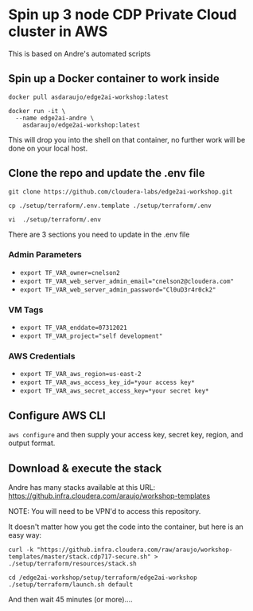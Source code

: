 # Spin up 3 node CDP Private Cloud cluster in AWS
This is based on Andre's automated scripts

## Spin up a Docker container to work inside

```
docker pull asdaraujo/edge2ai-workshop:latest

docker run -it \
  --name edge2ai-andre \
    asdaraujo/edge2ai-workshop:latest 
```

This will drop you into the shell on that container, no further work will be done on your local host.

## Clone the repo and update the .env file
`git clone https://github.com/cloudera-labs/edge2ai-workshop.git`

`cp ./setup/terraform/.env.template ./setup/terraform/.env`

`vi  ./setup/terraform/.env`

There are 3 sections you need to update in the .env file
### Admin Parameters
* `export TF_VAR_owner=cnelson2`
* `export TF_VAR_web_server_admin_email="cnelson2@cloudera.com"`
* `export TF_VAR_web_server_admin_password="Cl0uD3r4r0ck2"`

### VM Tags
* `export TF_VAR_enddate=07312021`
* `export TF_VAR_project="self development"`

### AWS Credentials
* `export TF_VAR_aws_region=us-east-2`
* `export TF_VAR_aws_access_key_id=*your access key*`
* `export TF_VAR_aws_secret_access_key=*your secret key*`

## Configure AWS CLI
`aws configure`
and then supply your access key, secret key, region, and output format.

## Download & execute the stack
Andre has many stacks available at this URL:  https://github.infra.cloudera.com/araujo/workshop-templates

NOTE:  You will need to be VPN'd to access this repository.

It doesn't matter how you get the code into the container, but here is an easy way:

`curl -k "https://github.infra.cloudera.com/raw/araujo/workshop-templates/master/stack.cdp717-secure.sh" > ./setup/terraform/resources/stack.sh`

```
cd /edge2ai-workshop/setup/terraform/edge2ai-workshop
./setup/terraform/launch.sh default
```

And then wait 45 minutes (or more)....




